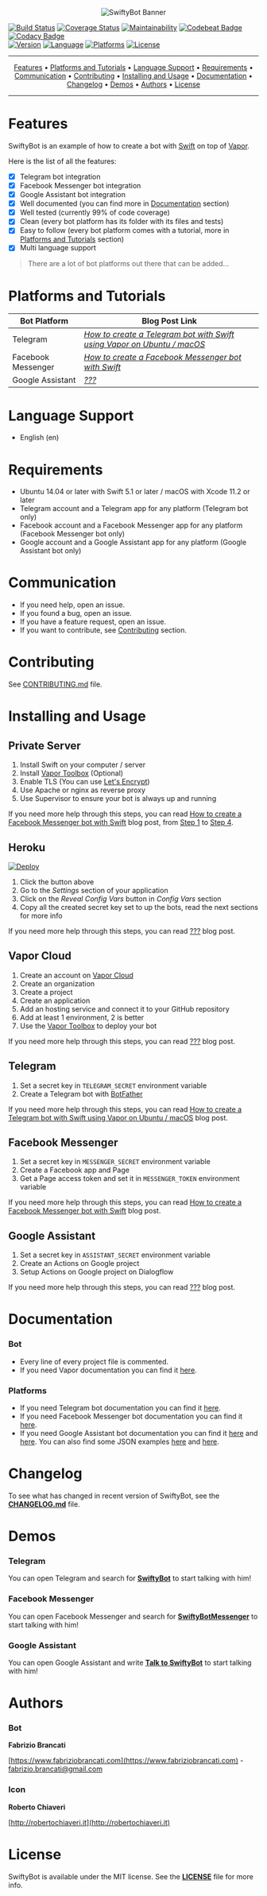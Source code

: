 <p align="center">
<img src="Resources/Banner.png" alt="SwiftyBot Banner">
</p>

[![Build Status](https://travis-ci.com/FabrizioBrancati/SwiftyBot.svg?branch=master)](https://travis-ci.org/FabrizioBrancati/SwiftyBot)
[![Coverage Status](https://codecov.io/gh/FabrizioBrancati/SwiftyBot/branch/master/graph/badge.svg)](https://codecov.io/gh/FabrizioBrancati/SwiftyBot)
[![Maintainability](https://api.codeclimate.com/v1/badges/4e5f16144afda5c8ae36/maintainability)](https://codeclimate.com/github/FabrizioBrancati/SwiftyBot/maintainability)
[![Codebeat Badge](https://codebeat.co/badges/ff777248-e375-4c6d-8a77-4475c2bc9ae1)](https://codebeat.co/projects/github-com-fabriziobrancati-swiftybot-master)
[![Codacy Badge](https://api.codacy.com/project/badge/Grade/e71d428e5a9e493d966de02608e6e110)](https://www.codacy.com/manual/FabrizioBrancati/SwiftyBot)
<br>
[![Version](https://img.shields.io/badge/version-3.0.0-blue.svg)](https://developer.apple.com/swift/)
[![Language](https://img.shields.io/badge/language-Swift%205.1-orange.svg)](https://developer.apple.com/swift/)
[![Platforms](https://img.shields.io/badge/platform-Linux%20/%20macOS-cc9c00.svg)](https://developer.apple.com/swift/)
[![License](https://img.shields.io/badge/license-MIT-lightgrey.svg)](https://github.com/FabrizioBrancati/SwiftyBot/blob/master/LICENSE)

---

<p align="center">
    <a href="#features">Features</a> &bull;
    <a href="#platforms-and-tutorials">Platforms and Tutorials</a> &bull;
    <a href="#language-support">Language Support</a> &bull;
    <a href="#requirements">Requirements</a> &bull;
    <a href="#communication">Communication</a> &bull;
    <a href="#contributing">Contributing</a> &bull;
    <a href="#installing-and-usage">Installing and Usage</a> &bull;
    <a href="#documentation">Documentation</a> &bull;
    <a href="#changelog">Changelog</a> &bull;
    <a href="#demos">Demos</a> &bull;
    <a href="#authors">Authors</a> &bull;
    <a href="#license">License</a>
</p>

---

Features
========

SwiftyBot is an example of how to create a bot with [Swift](https://swift.org/) on top of [Vapor](https://github.com/vapor/vapor).

Here is the list of all the features:
- [x] Telegram bot integration
- [x] Facebook Messenger bot integration
- [x] Google Assistant bot integration
- [x] Well documented (you can find more in [Documentation](https://github.com/FabrizioBrancati/SwiftyBot#documentation) section)
- [x] Well tested (currently 99% of code coverage)
- [x] Clean (every bot platform has its folder with its files and tests)
- [x] Easy to follow (every bot platform comes with a tutorial, more in [Platforms and Tutorials](https://github.com/FabrizioBrancati/SwiftyBot#platforms-and-tutorials) section)
- [x] Multi language support

> There are a lot of bot platforms out there that can be added...

Platforms and Tutorials
=======================

| **Bot Platform**   | **Blog Post Link** |
|--------------------|--------------------|
| Telegram           | _[How to create a Telegram bot with Swift using Vapor on Ubuntu / macOS](https://www.fabriziobrancati.com/SwiftyBot)_ |
| Facebook Messenger | _[How to create a Facebook Messenger bot with Swift](https://www.fabriziobrancati.com/SwiftyBot-2)_ |
| Google Assistant   | _[???](https://www.fabriziobrancati.com/SwiftyBot-3)_ |

Language Support
================

- English (en)

Requirements
============

- Ubuntu 14.04 or later with Swift 5.1 or later / macOS with Xcode 11.2 or later
- Telegram account and a Telegram app for any platform (Telegram bot only)
- Facebook account and a Facebook Messenger app for any platform (Facebook Messenger bot only)
- Google account and a Google Assistant app for any platform (Google Assistant bot only)

Communication
=============

- If you need help, open an issue.
- If you found a bug, open an issue.
- If you have a feature request, open an issue.
- If you want to contribute, see [Contributing](https://github.com/FabrizioBrancati/SwiftyBot#contributing) section.

Contributing
============

See [CONTRIBUTING.md](https://github.com/FabrizioBrancati/SwiftyBot/blob/master/.github/CONTRIBUTING.md) file.

Installing and Usage
====================

## Private Server
1. Install Swift on your computer / server
2. Install [Vapor Toolbox](https://github.com/vapor/toolbox) (Optional)
3. Enable TLS (You can use [Let's Encrypt](https://letsencrypt.org))
4. Use Apache or nginx as reverse proxy
5. Use Supervisor to ensure your bot is always up and running

If you need more help through this steps, you can read [How to create a Facebook Messenger bot with Swift](https://www.fabriziobrancati.com/SwiftyBot-2) blog post, from [Step 1](https://www.fabriziobrancati.com/SwiftyBot-2#step-1) to [Step 4](https://www.fabriziobrancati.com/SwiftyBot-2#step-4).

## Heroku
[![Deploy](https://www.herokucdn.com/deploy/button.svg)](https://heroku.com/deploy)

1. Click the button above
2. Go to the _Settings_ section of your application
3. Click on the _Reveal Config Vars_ button in _Config Vars_ section
4. Copy all the created secret key set to up the bots, read the next sections for more info

If you need more help through this steps, you can read [???](https://www.fabriziobrancati.com/SwiftyBot-3) blog post.

## Vapor Cloud
1. Create an account on [Vapor Cloud](https://dashboard.vapor.cloud)
2. Create an organization
3. Create a project
4. Create an application
5. Add an hosting service and connect it to your GitHub repository
6. Add at least 1 environment, 2 is better
7. Use the [Vapor Toolbox](https://github.com/vapor/toolbox) to deploy your bot

If you need more help through this steps, you can read [???](https://www.fabriziobrancati.com/SwiftyBot-3) blog post.

## Telegram
1. Set a secret key in `TELEGRAM_SECRET` environment variable
2. Create a Telegram bot with [BotFather](https://telegram.me/botfather)

If you need more help through this steps, you can read [How to create a Telegram bot with Swift using Vapor on Ubuntu / macOS](https://www.fabriziobrancati.com/SwiftyBot) blog post.

## Facebook Messenger
1. Set a secret key in `MESSENGER_SECRET` environment variable
2. Create a Facebook app and Page
3. Get a Page access token and set it in `MESSENGER_TOKEN` environment variable

If you need more help through this steps, you can read [How to create a Facebook Messenger bot with Swift](https://www.fabriziobrancati.com/SwiftyBot-2) blog post.

## Google Assistant
1. Set a secret key in `ASSISTANT_SECRET` environment variable
2. Create an Actions on Google project
3. Setup Actions on Google project on Dialogflow

If you need more help through this steps, you can read [???](https://www.fabriziobrancati.com/SwiftyBot-3) blog post.

Documentation
=============

### Bot
- Every line of every project file is commented.
- If you need Vapor documentation you can find it [here](https://docs.vapor.codes/).

### Platforms
- If you need Telegram bot documentation you can find it [here](https://core.telegram.org/bots/api).
- If you need Facebook Messenger bot documentation you can find it [here](https://developers.facebook.com/docs/messenger-platform).
- If you need Google Assistant bot documentation you can find it [here](https://developers.google.com/actions/extending-the-assistant) and [here](https://dialogflow.com/docs). You can also find some JSON examples [here](https://developers.google.com/actions/conversation-api-playground) and [here](https://github.com/dialogflow/fulfillment-webhook-json).

Changelog
=========

To see what has changed in recent version of SwiftyBot, see the **[CHANGELOG.md](https://github.com/FabrizioBrancati/SwiftyBot/blob/master/CHANGELOG.md)** file.

Demos
=====

### Telegram
You can open Telegram and search for **[SwiftyBot](https://telegram.me/SwiftyBot)** to start talking with him!

### Facebook Messenger
You can open Facebook Messenger and search for **[SwiftyBotMessenger](http://m.me/SwiftyBotMessenger)** to start talking with him!

### Google Assistant
You can open Google Assistant and write **[Talk to SwiftyBot](https://assistant.google.com/services/invoke/uid/000000d447b4593f)** to start talking with him!

Authors
=======

### Bot
**Fabrizio Brancati**

[https://www.fabriziobrancati.com](https://www.fabriziobrancati.com) - [fabrizio.brancati@gmail.com](mailto:fabrizio.brancati@gmail.com)

### Icon
**Roberto Chiaveri**

[http://robertochiaveri.it](http://robertochiaveri.it)

License
=======

SwiftyBot is available under the MIT license. See the **[LICENSE](https://github.com/FabrizioBrancati/SwiftyBot/blob/master/LICENSE)** file for more info.
